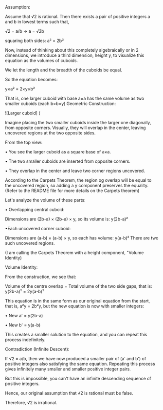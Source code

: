 Assumption:

Assume that √2 is rational. Then there exists a pair of positive integers a and b in lowest terms such that,

√2 = a/b ⇒ a = √2b

squaring both sides: a² = 2b²

Now, instead of thinking about this completely algebraically or in 2 dimensions, we introduce a third dimension, height y, to visualize 
this equation as the volumes of cuboids.

We let the length and the breadth of the cuboids be equal.

So the equation becomes:

y×a² = 2×y×b² 

That is, one larger cuboid with base a×a has the same volume as two smaller cuboids (each b×b×y)
Geometric Construction:

![Larger cuboid]
(

Imagine placing the two smaller cuboids inside the larger one diagonally, from opposite corners. Visually, they will overlap in the center, leaving uncovered regions at the two opposite sides.

From the top view:

• You see the larger cuboid as a square base of a×a.

• The two smaller cuboids are inserted from opposite corners.

• They overlap in the center and leave two corner regions uncovered.

According to the Carpets Theorem, the region og overlap will be equal to the uncovered region, so adding a y component preserves the equality. (Refer to the README file for more details on the Carpets theorem)

Let's analyze the volume of these parts:

• Overlapping central cuboid:

Dimensions are (2b-a) × (2b-a) × y, so its volume is: y(2b-a)²

•Each uncovered corner cuboid:

Dimensions are (a-b) × (a-b) × y, so each has volume: y(a-b)²
There are two such uncovered regions.

(I am calling the Carpets Theorem with a height component, "Volume Identity)

Volume Identity:

From the construction, we see that:

Volume of the centre overlap = Total volume of the two side gaps, that is:
y(2b-a)² = 2y(a-b)²

This equation is in the same form as our original equation from the start, that is, a²y = 2b²y, but the new equation is now with smaller integers:

• New a' = y(2b-a)

• New b' = y(a-b)

This creates a smaller solution to the equation, and you can repeat this process indefinitely.

Contradiction (Infinite Descent):

If √2 = a/b, then we have now produced a smaller pair of (a' and b') of positive integers also satisfying the same equation. Repeating this process gives infinitely many smaller and smaller positive integer pairs.

But this is impossible, you can't have an infinite descending sequence of positive integers.

Hence, our original assumption that √2 is rational must be false.

Therefore, √2 is irrational.
